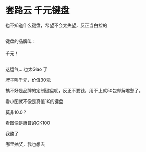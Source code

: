 # 套路云 千元键盘


也不知道什么键盘，希望不会太失望，反正当白捡的<br />
<br />
<img id="aimg_n41Gx" onclick="zoom(this, this.src, 0, 0, 0)" class="zoom" src="https://i.loli.net/2020/11/05/2hfivuq9VobOprj.png" onmouseover="img_onmouseoverfunc(this)" onload="thumbImg(this)" border="0" alt="" />

键盘的品牌叫：<br />
<br />
千元！<br />
<br />
<img src="static/image/smiley/default/lol.gif" smilieid="12" border="0" alt="" /><img src="static/image/smiley/default/lol.gif" smilieid="12" border="0" alt="" /><img src="static/image/smiley/default/lol.gif" smilieid="12" border="0" alt="" />

这运气....也太Giao 了

牌子叫千元，价值30元

搞不好是品牌的定制键盘呢，反正不要钱，用不上就50包邮解君愁了。<img id="aimg_tBnax" onclick="zoom(this, this.src, 0, 0, 0)" class="zoom" src="https://cdn.jsdelivr.net/gh/hishis/forum-master/public/images/patch.gif" onmouseover="img_onmouseoverfunc(this)" onload="thumbImg(this)" border="0" alt="" />

看小图就不像是真值1K的键盘

莫非10.0？

看图像是惠普的GK100<img id="aimg_gBv39" onclick="zoom(this, this.src, 0, 0, 0)" class="zoom" src="https://cdn.jsdelivr.net/gh/hishis/forum-master/public/images/patch.gif" onmouseover="img_onmouseoverfunc(this)" onload="thumbImg(this)" border="0" alt="" />

我酸了 

哪里抽奖，我也想去

